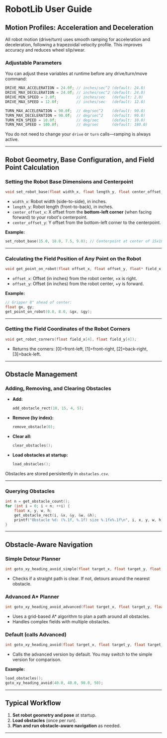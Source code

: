 # RobotLib User Guide

## Motion Profiles: Acceleration and Deceleration

All robot motion (drive/turn) uses smooth ramping for acceleration and deceleration, following a trapezoidal velocity profile. This improves accuracy and reduces wheel slip/wear.

### Adjustable Parameters

You can adjust these variables at runtime before any drive/turn/move command:

```c
DRIVE_MAX_ACCELERATION = 24.0f; // inches/sec^2 (default: 24.0)
DRIVE_MAX_DECELERATION = 24.0f; // inches/sec^2 (default: 24.0)
DRIVE_MIN_SPEED = 2.0f;         // inches/sec   (default: 2.0)
DRIVE_MAX_SPEED = 12.0f;        // inches/sec   (default: 12.0)

TURN_MAX_ACCELERATION = 90.0f;  // deg/sec^2    (default: 90.0)
TURN_MAX_DECELERATION = 90.0f;  // deg/sec^2    (default: 90.0)
TURN_MIN_SPEED = 10.0f;         // deg/sec      (default: 10.0)
TURN_MAX_SPEED = 180.0f;        // deg/sec      (default: 180.0)
```

You do not need to change your `drive` or `turn` calls—ramping is always active.

---

## Robot Geometry, Base Configuration, and Field Point Calculation

### Setting the Robot Base Dimensions and Centerpoint

```c
void set_robot_base(float width_x, float length_y, float center_offset_x, float center_offset_y);
```
- `width_x`: Robot width (side-to-side), in inches.
- `length_y`: Robot length (front-to-back), in inches.
- `center_offset_x`: X offset from the **bottom-left corner** (when facing forward) to your robot's centerpoint.
- `center_offset_y`: Y offset from the bottom-left corner to the centerpoint.

**Example:**
```c
set_robot_base(15.0, 18.0, 7.5, 9.0); // Centerpoint at center of 15x18" robot
```

---

### Calculating the Field Position of Any Point on the Robot

```c
void get_point_on_robot(float offset_x, float offset_y, float* field_x, float* field_y);
```
- `offset_x`: Offset (in inches) from the robot center, +x is right.
- `offset_y`: Offset (in inches) from the robot center, +y is forward.

**Example:**
```c
// Gripper 8" ahead of center:
float gx, gy;
get_point_on_robot(0.0, 8.0, &gx, &gy);
```

---

### Getting the Field Coordinates of the Robot Corners

```c
void get_robot_corners(float field_x[4], float field_y[4]);
```
- Returns the corners: [0]=front-left, [1]=front-right, [2]=back-right, [3]=back-left.

---

## Obstacle Management

### Adding, Removing, and Clearing Obstacles

- **Add:**  
  ```c
  add_obstacle_rect(10, 15, 4, 5);
  ```
- **Remove (by index):**  
  ```c
  remove_obstacle(0);
  ```
- **Clear all:**  
  ```c
  clear_obstacles();
  ```
- **Load obstacles at startup:**  
  ```c
  load_obstacles();
  ```

Obstacles are stored persistently in `obstacles.csv`.

---

### Querying Obstacles

```c
int n = get_obstacle_count();
for (int i = 0; i < n; ++i) {
    float x, y, w, h;
    get_obstacle_rect(i, &x, &y, &w, &h);
    printf("Obstacle %d: (%.1f, %.1f) size %.1fx%.1f\n", i, x, y, w, h);
}
```

---

## Obstacle-Aware Navigation

### Simple Detour Planner

```c
int goto_xy_heading_avoid_simple(float target_x, float target_y, float target_heading_deg, int speed);
```
- Checks if a straight path is clear. If not, detours around the nearest obstacle.

### Advanced A* Planner

```c
int goto_xy_heading_avoid_advanced(float target_x, float target_y, float target_heading_deg, int speed);
```
- Uses a grid-based A* algorithm to plan a path around all obstacles.
- Handles complex fields with multiple obstacles.

### Default (calls Advanced)

```c
int goto_xy_heading_avoid(float target_x, float target_y, float target_heading_deg, int speed);
```
- Calls the advanced version by default. You may switch to the simple version for comparison.

**Example:**
```c
load_obstacles();
goto_xy_heading_avoid(40.0, 40.0, 90.0, 50);
```

---

## Typical Workflow

1. **Set robot geometry and pose** at startup.
2. **Load obstacles** (once per run).
3. **Plan and run obstacle-aware navigation** as needed.

---
